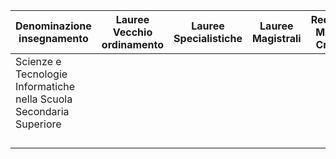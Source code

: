 | Denominazione insegnamento | Lauree Vecchio ordinamento | Lauree Specialistiche | Lauree Magistrali | Requisiti Minimi Crediti |
|---	|---	|---	|---	|--- |
| Scienze e Tecnologie Informatiche nella Scuola Secondaria Superiore 	| |  	|  	|	|
|  	|  	|  	|   | 	| 
|  	|  	|  	|  	|  	|
|  	|  	|  	|  	|  	|
|  	|  	|  	|  	|  	|
